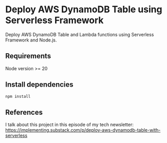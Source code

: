 # Deploy AWS DynamoDB Table using Serverless Framework

Deploy AWS DynamoDB Table and Lambda functions using Serverless Framework and Node.js.

## Requirements

Node version >= 20

## Install dependencies

```sh
npm install
```

## References
I talk about this project in this episode of my tech newsletter:
https://implementing.substack.com/p/deploy-aws-dynamodb-table-with-serverless
